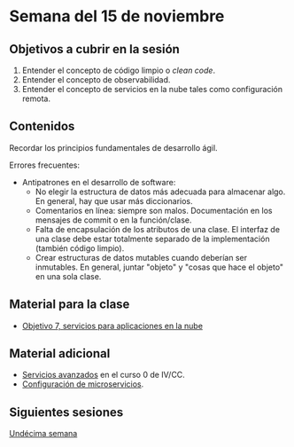 # Semana del 15 de noviembre


## Objetivos a cubrir en la sesión

1. Entender el concepto de código limpio o *clean code*.
2. Entender el concepto de observabilidad.
3. Entender el concepto de servicios en la nube tales como configuración remota.

## Contenidos

Recordar los principios fundamentales de desarrollo ágil.

Errores frecuentes:

* Antipatrones en el desarrollo de software:
  * No elegir la estructura de datos más adecuada para almacenar algo. En general, hay que usar más diccionarios.
  * Comentarios en línea: siempre son malos. Documentación en los mensajes de commit o en la función/clase.
  * Falta de encapsulación de los atributos de una clase. El interfaz de una
    clase debe estar totalmente separado de la implementación (también código
    limpio).
  * Crear estructuras de datos mutables cuando deberían ser inmutables. En
    general, juntar "objeto" y "cosas que hace el objeto" en una sola clase.

## Material para la clase

* [Objetivo 7, servicios para aplicaciones en la nube](http://jj.github.io/IV/documentos/proyecto/7.Servicios)

## Material adicional

* [Servicios avanzados](https://jj.github.io/curso-tdd/temas/servicios.html) en
  el curso 0 de IV/CC.
* [Configuración de microservicios](http://jj.github.io/CC/documentos/temas/Configuracion_microservicios).

## Siguientes sesiones

[Undécima semana](semana-11.md)
